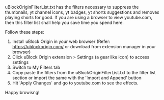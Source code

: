 uBlockOriginFilterList.txt has the filters necessary to suppress the thumbnails, yt channel icons, yt badges, yt shorts suggestions and removes playing shorts for good. If you are using a browser to view youtube.com, then this filter list shall help you save time you spend here.

Follow these steps:
1. Install uBlock Origin in your web browser (Refer: https://ublockorigin.com/ or download from extension manager in your browser)
2. Click uBlock Origin extension > Settings (a gear like icon) to access settings
3. Switch to My Filters tab
4. Copy paste the filters from the uBlockOriginFilterList.txt to the filter list section or import the same with the 'Import and Append' button
5. Hit 'Apply Changes' and go to youtube.com to see the effects.

Happy browisng!
